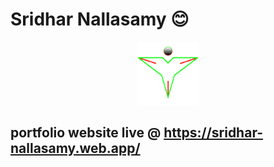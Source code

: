 # Sridhar Nallasamy 😊

<p align="center">
<img src="https://raw.githubusercontent.com/N-Sridhar/Portfolio/master/public/VGS.png" width="20%">
</p>

## portfolio website live @ https://sridhar-nallasamy.web.app/
